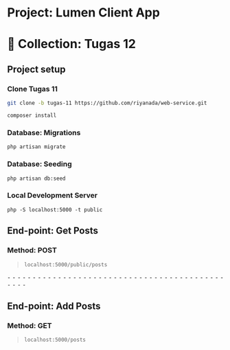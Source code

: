 # Project: Lumen Client App
# 📁 Collection: Tugas 12 

## Project setup
### Clone Tugas 11
```sh
git clone -b tugas-11 https://github.com/riyanada/web-service.git
```

```
composer install
```

### Database: Migrations

```
php artisan migrate
```

### Database: Seeding
```
php artisan db:seed
```

### Local Development Server
```
php -S localhost:5000 -t public
```

## End-point: Get Posts
### Method: POST
>```
>localhost:5000/public/posts
>```

⁃ ⁃ ⁃ ⁃ ⁃ ⁃ ⁃ ⁃ ⁃ ⁃ ⁃ ⁃ ⁃ ⁃ ⁃ ⁃ ⁃ ⁃ ⁃ ⁃ ⁃ ⁃ ⁃ ⁃ ⁃ ⁃ ⁃ ⁃ ⁃ ⁃ ⁃ ⁃ ⁃ ⁃ ⁃ ⁃ ⁃ ⁃ ⁃ ⁃ ⁃ ⁃ ⁃ ⁃ ⁃ ⁃ ⁃

## End-point: Add Posts
### Method: GET
>```
>localhost:5000/posts
>```

